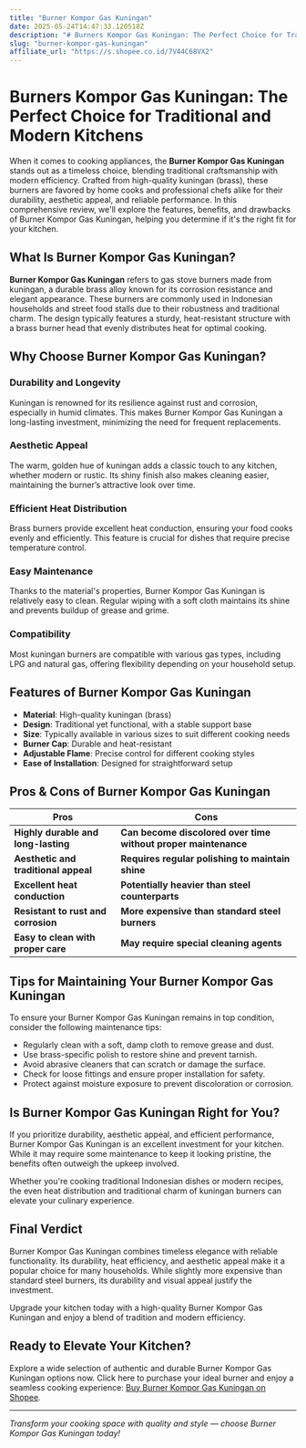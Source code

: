 ```yaml
---
title: "Burner Kompor Gas Kuningan"
date: 2025-05-24T14:47:33.120518Z
description: "# Burners Kompor Gas Kuningan: The Perfect Choice for Traditional and Modern Kitchens..."
slug: "burner-kompor-gas-kuningan"
affiliate_url: "https://s.shopee.co.id/7V44C68VX2"
---
```

# Burners Kompor Gas Kuningan: The Perfect Choice for Traditional and Modern Kitchens

When it comes to cooking appliances, the **Burner Kompor Gas Kuningan** stands out as a timeless choice, blending traditional craftsmanship with modern efficiency. Crafted from high-quality kuningan (brass), these burners are favored by home cooks and professional chefs alike for their durability, aesthetic appeal, and reliable performance. In this comprehensive review, we'll explore the features, benefits, and drawbacks of Burner Kompor Gas Kuningan, helping you determine if it's the right fit for your kitchen.

## What Is Burner Kompor Gas Kuningan?

**Burner Kompor Gas Kuningan** refers to gas stove burners made from kuningan, a durable brass alloy known for its corrosion resistance and elegant appearance. These burners are commonly used in Indonesian households and street food stalls due to their robustness and traditional charm. The design typically features a sturdy, heat-resistant structure with a brass burner head that evenly distributes heat for optimal cooking.

## Why Choose Burner Kompor Gas Kuningan?

### Durability and Longevity
Kuningan is renowned for its resilience against rust and corrosion, especially in humid climates. This makes Burner Kompor Gas Kuningan a long-lasting investment, minimizing the need for frequent replacements.

### Aesthetic Appeal
The warm, golden hue of kuningan adds a classic touch to any kitchen, whether modern or rustic. Its shiny finish also makes cleaning easier, maintaining the burner’s attractive look over time.

### Efficient Heat Distribution
Brass burners provide excellent heat conduction, ensuring your food cooks evenly and efficiently. This feature is crucial for dishes that require precise temperature control.

### Easy Maintenance
Thanks to the material's properties, Burner Kompor Gas Kuningan is relatively easy to clean. Regular wiping with a soft cloth maintains its shine and prevents buildup of grease and grime.

### Compatibility
Most kuningan burners are compatible with various gas types, including LPG and natural gas, offering flexibility depending on your household setup.

## Features of Burner Kompor Gas Kuningan

- **Material**: High-quality kuningan (brass)
- **Design**: Traditional yet functional, with a stable support base
- **Size**: Typically available in various sizes to suit different cooking needs
- **Burner Cap**: Durable and heat-resistant
- **Adjustable Flame**: Precise control for different cooking styles
- **Ease of Installation**: Designed for straightforward setup

## Pros & Cons of Burner Kompor Gas Kuningan

| Pros                                              | Cons                                          |
|---------------------------------------------------|----------------------------------------------|
| **Highly durable and long-lasting**             | **Can become discolored over time without proper maintenance** |
| **Aesthetic and traditional appeal**             | **Requires regular polishing to maintain shine** |
| **Excellent heat conduction**                     | **Potentially heavier than steel counterparts** |
| **Resistant to rust and corrosion**               | **More expensive than standard steel burners** |
| **Easy to clean with proper care**                | **May require special cleaning agents**  |

## Tips for Maintaining Your Burner Kompor Gas Kuningan

To ensure your Burner Kompor Gas Kuningan remains in top condition, consider the following maintenance tips:

- Regularly clean with a soft, damp cloth to remove grease and dust.
- Use brass-specific polish to restore shine and prevent tarnish.
- Avoid abrasive cleaners that can scratch or damage the surface.
- Check for loose fittings and ensure proper installation for safety.
- Protect against moisture exposure to prevent discoloration or corrosion.

## Is Burner Kompor Gas Kuningan Right for You?

If you prioritize durability, aesthetic appeal, and efficient performance, Burner Kompor Gas Kuningan is an excellent investment for your kitchen. While it may require some maintenance to keep it looking pristine, the benefits often outweigh the upkeep involved.

Whether you're cooking traditional Indonesian dishes or modern recipes, the even heat distribution and traditional charm of kuningan burners can elevate your culinary experience.

## Final Verdict

Burner Kompor Gas Kuningan combines timeless elegance with reliable functionality. Its durability, heat efficiency, and aesthetic appeal make it a popular choice for many households. While slightly more expensive than standard steel burners, its durability and visual appeal justify the investment.

Upgrade your kitchen today with a high-quality Burner Kompor Gas Kuningan and enjoy a blend of tradition and modern efficiency.

## Ready to Elevate Your Kitchen?

Explore a wide selection of authentic and durable Burner Kompor Gas Kuningan options now. Click here to purchase your ideal burner and enjoy a seamless cooking experience: [Buy Burner Kompor Gas Kuningan on Shopee](https://s.shopee.co.id/7V44C68VX2).

---

*Transform your cooking space with quality and style — choose Burner Kompor Gas Kuningan today!*